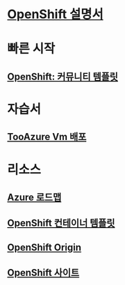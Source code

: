 # [OpenShift 설명서](index.md)
# 빠른 시작
## [OpenShift: 커뮤니티 템플릿](https://azure.microsoft.com/en-us/resources/templates/openshift-origin-rhel/)
# 자습서
## [TooAzure Vm 배포](/azure/virtual-machines/linux/openshift-get-started)
# 리소스
## [Azure 로드맵](https://azure.microsoft.com/roadmap/)
## [OpenShift 컨테이너 템플릿](https://github.com/Microsoft/openshift-container-platform)
## [OpenShift Origin](https://docs.openshift.org/latest/getting_started/index.html)
## [OpenShift 사이트](https://docs.openshift.org/latest/welcome/index.html)
